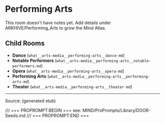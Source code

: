 # Performing Arts

This room doesn't have notes yet. Add details under ARKHIVE/Performing_Arts to grow the Mind Atlas.

## Child Rooms
- **Dance** (`what__arts-media__performing-arts__dance-md`)
- **Notable Performers** (`what__arts-media__performing-arts__notable-performers-md`)
- **Opera** (`what__arts-media__performing-arts__opera-md`)
- **Performing Arts** (`what__arts-media__performing-arts__performing-arts-md`)
- **Theater** (`what__arts-media__performing-arts__theater-md`)

---
Source: (generated stub)

/// === PROPROMPT:BEGIN ===
see: MIND/ProPrompts/Library/DOOR-Seeds.md
/// === PROPROMPT:END ===
